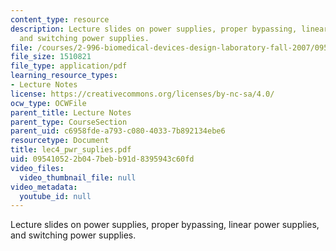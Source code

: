 ```yaml
---
content_type: resource
description: Lecture slides on power supplies, proper bypassing, linear power supplies,
  and switching power supplies.
file: /courses/2-996-biomedical-devices-design-laboratory-fall-2007/095410522b047bebb91d8395943c60fd_lec4_pwr_suplies.pdf
file_size: 1510821
file_type: application/pdf
learning_resource_types:
- Lecture Notes
license: https://creativecommons.org/licenses/by-nc-sa/4.0/
ocw_type: OCWFile
parent_title: Lecture Notes
parent_type: CourseSection
parent_uid: c6958fde-a793-c080-4033-7b892134ebe6
resourcetype: Document
title: lec4_pwr_suplies.pdf
uid: 09541052-2b04-7beb-b91d-8395943c60fd
video_files:
  video_thumbnail_file: null
video_metadata:
  youtube_id: null
---
```

Lecture slides on power supplies, proper bypassing, linear power supplies, and switching power supplies.